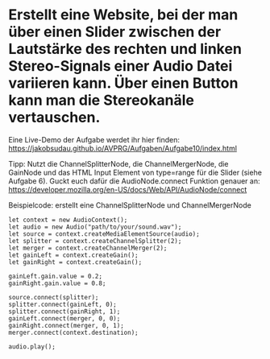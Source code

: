 # Erstellt eine Website, bei der man über einen Slider zwischen der Lautstärke des rechten und linken Stereo-Signals einer Audio Datei variieren kann. Über einen Button kann man die Stereokanäle vertauschen. 

Eine Live-Demo der Aufgabe werdet ihr hier finden: https://jakobsudau.github.io/AVPRG/Aufgaben/Aufgabe10/index.html

Tipp: Nutzt die ChannelSplitterNode, die ChannelMergerNode, die GainNode und das HTML Input Element von type=range für die Slider (siehe Aufgabe 6). Guckt euch dafür die AudioNode.connect Funktion genauer an: https://developer.mozilla.org/en-US/docs/Web/API/AudioNode/connect

Beispielcode: erstellt eine ChannelSplitterNode und ChannelMergerNode
```
let context = new AudioContext();
let audio = new Audio("path/to/your/sound.wav");
let source = context.createMediaElementSource(audio);
let splitter = context.createChannelSplitter(2);
let merger = context.createChannelMerger(2);
let gainLeft = context.createGain();
let gainRight = context.createGain();

gainLeft.gain.value = 0.2;
gainRight.gain.value = 0.8;

source.connect(splitter);
splitter.connect(gainLeft, 0);
splitter.connect(gainRight, 1);
gainLeft.connect(merger, 0, 0);
gainRight.connect(merger, 0, 1);
merger.connect(context.destination);

audio.play();
```